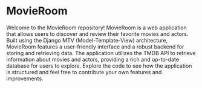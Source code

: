 # MovieRoom
Welcome to the MovieRoom repository! MovieRoom is a web application that allows users to discover and review
their favorite movies and actors. Built using the Django MTV (Model-Template-View) architecture, 
MovieRoom features a user-friendly interface and a robust backend for storing and retrieving data. 
The application utilizes the TMDB API to retrieve information about movies and actors, 
providing a rich and up-to-date database for users to explore. 
Explore the code to see how the application is structured and feel free to contribute your own features and improvements.
